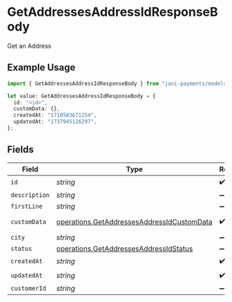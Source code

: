 # GetAddressesAddressIdResponseBody

Get an Address

## Example Usage

```typescript
import { GetAddressesAddressIdResponseBody } from "jani-payments/models/operations";

let value: GetAddressesAddressIdResponseBody = {
  id: "<id>",
  customData: {},
  createdAt: "1710583671254",
  updatedAt: "1737945126297",
};
```

## Fields

| Field                                                                                                    | Type                                                                                                     | Required                                                                                                 | Description                                                                                              |
| -------------------------------------------------------------------------------------------------------- | -------------------------------------------------------------------------------------------------------- | -------------------------------------------------------------------------------------------------------- | -------------------------------------------------------------------------------------------------------- |
| `id`                                                                                                     | *string*                                                                                                 | :heavy_check_mark:                                                                                       | N/A                                                                                                      |
| `description`                                                                                            | *string*                                                                                                 | :heavy_minus_sign:                                                                                       | N/A                                                                                                      |
| `firstLine`                                                                                              | *string*                                                                                                 | :heavy_minus_sign:                                                                                       | N/A                                                                                                      |
| `customData`                                                                                             | [operations.GetAddressesAddressIdCustomData](../../models/operations/getaddressesaddressidcustomdata.md) | :heavy_check_mark:                                                                                       | Any valid JSON value                                                                                     |
| `city`                                                                                                   | *string*                                                                                                 | :heavy_minus_sign:                                                                                       | N/A                                                                                                      |
| `status`                                                                                                 | [operations.GetAddressesAddressIdStatus](../../models/operations/getaddressesaddressidstatus.md)         | :heavy_minus_sign:                                                                                       | N/A                                                                                                      |
| `createdAt`                                                                                              | *string*                                                                                                 | :heavy_check_mark:                                                                                       | N/A                                                                                                      |
| `updatedAt`                                                                                              | *string*                                                                                                 | :heavy_check_mark:                                                                                       | N/A                                                                                                      |
| `customerId`                                                                                             | *string*                                                                                                 | :heavy_minus_sign:                                                                                       | N/A                                                                                                      |